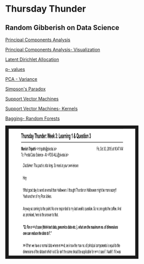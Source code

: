 # Thursday Thunder

## Random Gibberish on Data Science

[Principal Components Analysis](https://github.com/trmanish/Thursday-Thunder/blob/master/Week%203-%20PCA-Eigenvectors.pdf)

[Principal Components Analysis- Visualization](https://github.com/trmanish/Thursday-Thunder/blob/master/Week%203-%20PCA-Visualization.pdf)

[Latent Dirichlet Allocation](https://github.com/trmanish/Thursday-Thunder/blob/master/Week%204-LDA.pdf)

[p- values](https://github.com/trmanish/Thursday-Thunder/blob/master/Week%205-%20p-values.pdf)

[PCA - Variance](https://github.com/trmanish/Thursday-Thunder/blob/master/Week%206-%20PCA%20_Var.pdf)

[Simpson's Paradox](https://github.com/trmanish/Thursday-Thunder/blob/master/Week%207-%20Simpson_s%20Paradox.pdf)

[Support Vector Machines](https://github.com/trmanish/Thursday-Thunder/blob/master/Week%208-%20SVM-part1.pdf)

[Support Vector Machines- Kernels](https://github.com/trmanish/Thursday-Thunder/blob/master/Week%209-%20SVM-Kernels.pdf)

[Bagging- Random Forests](https://github.com/trmanish/Thursday-Thunder/blob/master/Epilogue-Bagging-Random%20Forests.pdf)



<a href="https://github.com/trmanish/Thursday-Thunder/blob/master/files/Week10-Bagging-Random%20Forests.pdf
" target="_blank"><img src="https://github.com/trmanish/Thursday-Thunder/blob/master/files/Screen%20Shot%202018-02-15%20at%205.20.41%20PM.png" 
alt="PCA" width="400" height="400" border="10" /></a>
